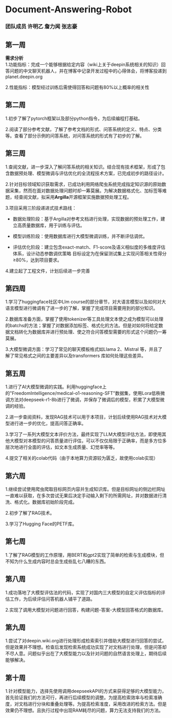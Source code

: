# Document-Answering-Robot
### 团队成员 许明乙   詹力闻   张志豪
## 第一周
**需求分析**  
1.功能指标：完成一个能够根据给定内容（wiki上关于deepin系统相关的知识）回答问题的中文聊天机器人，并在博客中记录开发过程中的心得体会，将博客投递到planet.deepin.org

2.性能指标：模型经过训练后需使得回答和问题有80%以上概率的相关性

## 第二周
1.初步了解了pytorch框架以及部分python指令，为后续编程打基础。

2.阅读了部分参考文献，了解了参考文档的形式、问答系统的定义、特点、分类等。查看了部分示例的问答系统，对问答系统的形式有了初步的了解。

## 第三周
1.查阅文献，进一步深入了解问答系统的相关知识。结合现有技术框架，形成了包含数据预处理、模型微调与评估优化的全流程技术方案，已完成初步的路径设计。

2.针对目标领域知识获取需求，已成功利用网络爬虫系统完成指定知识源的原始数据采集，然而在面对数据处理问题时却一筹莫展。为解决数据格式化、加标签等难题，经查阅文献，拟采用**Argilla**开源框架实施数据预处理工程。

3.项目采用三阶段递进式技术路线：
- 数据处理阶段：基于Argilla对参考文档进行处理，实现数据的预处理工作，建立高质量数据库，用于训练与评估。

- 模型训练阶段：使用数据库进行大模型微调训练，并不断评估调优。

- 评估优化阶段：建立包含exact-match、F1-score及语义相似度的多维度评估体系，设计动态参数调优策略
目标设定为在保留测试集上实现问答相关性得分≥80%，达到项目要求。

4.建立起了工程文件，计划后续进一步完善

## 第四周
1.学习了huggingface社区中Llm course的部分章节，对大语言模型以及如何对大语言模型进行微调有了进一步的了解，掌握了完成项目需要用到的部分知识。

2.数据库准备方面，掌握了使用tokenizer等工具处理文本使之成为模型可以处理的batchs的方法；掌握了对数据添加标签、格式化的方法。但是对如何将给定数据文档转化为数据库并进行预处理、使之符合问答模型需要的形式这个问题仍一筹莫展。

3.大模型微调方面：学习了常见的聊天模板格式如Llama 2、Mistral 等，并且了解了常见格式之间的主要差异以及transformers 库如何处理这些差异。


## 第五周
1.进行了AI大模型微调的实践。利用huggingface上的"FreedomIntelligence/medical-o1-reasoning-SFT"数据集，使用Lora低秩微调方法对deepseek-r1-8b进行了微调，并保存了微调后的模型，积累了大模型微调的经验。

2.进一步查阅资料，发现RAG技术可以用于本项目，计划后续使用RAG技术对大模型进行进一步的优化，提高问答正确率。

3.学习了一系列大模型文本评价方法，最终实现了LLM大模型评估方法，即使用其他大模型对本模型的问答质量进行评估，可以不仅仅局限于正确率，而是多方位多层次地进行全面的评估，如文本生成质量、幻觉率等等。

4.提交了相关的colab代码（由于本地算力资源较为匮乏，故使用colab实现）


## 第六周
1.继续尝试使用爬虫爬取目标网页内容并生成知识库。但是目标网址的侧边栏网址一直难以获取，在多次尝试无果后决定手动输入剩下的所需网址，并对数据进行清洗、格式化。数据库初始阶段完成。

2.初步了解了RAG技术。

3.学习了Hugging Face的PETF库。


## 第七周
1.了解了RAG模型的工作原理，用BERT和gpt2实现了简单的检索与生成模块，但不知为什么生成内容时总会生成些乱七八糟的东西。

## 第八周
1.成功落地了大模型评估法的代码，实现了对国内三大模型的自定义评估指标的评估工作，为后续评估问答机器人铺平了道路。

2.实现了调用大模型对问题进行回答，构建问题-答案-大模型回答格式的数据库。

## 第九周
1.尝试了对deepin.wiki.org进行处理形成检索索引并借助大模型进行回答的尝试，但是效果并不理想。检查后发现检索系统成功实现了对文档进行处理，但是问答却不尽人意。问题似乎出在了大模型能力以及针对问题的自然语言处理上，期待后续能够解决。

## 第十周
1.针对模型能力，选择先使用调用deepseekAPI的方式来获得足够的大模型能力，首先验证我们的方法可行，再进行后续模型的调整。为提高检索效率与检索准确度，对文档进行分块和重叠处理等。为提高检索准度，采用改进的检索方法。但是效果仍不理想。且执行过程中出现RAM耗尽的问题，算力无法支持我们的方法。
